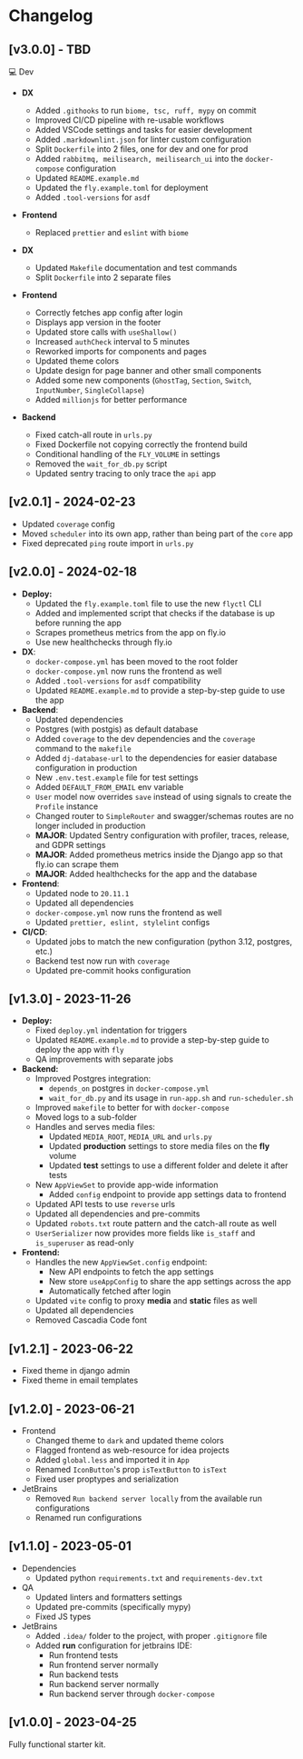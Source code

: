 # Changelog

## [v3.0.0] - TBD

💻 Dev

- **DX**
  - Added `.githooks` to run `biome, tsc, ruff, mypy` on commit
  - Improved CI/CD pipeline with re-usable workflows
  - Added VSCode settings and tasks for easier development
  - Added `.markdownlint.json` for linter custom configuration
  - Split `Dockerfile` into 2 files, one for dev and one for prod
  - Added `rabbitmq, meilisearch, meilisearch_ui` into the `docker-compose` configuration
  - Updated `README.example.md`
  - Updated the `fly.example.toml` for deployment
  - Added `.tool-versions` for `asdf`

- **Frontend**
  - Replaced `prettier` and `eslint` with `biome`

- **DX**
  - Updated `Makefile` documentation and test commands
  - Split `Dockerfile` into 2 separate files

- **Frontend**
  - Correctly fetches app config after login
  - Displays app version in the footer
  - Updated store calls with `useShallow()`
  - Increased `authCheck` interval to 5 minutes
  - Reworked imports for components and pages
  - Updated theme colors
  - Update design for page banner and other small components
  - Added some new components (`GhostTag`, `Section`, `Switch`, `InputNumber`, `SingleCollapse`)
  - Added `millionjs` for better performance

- **Backend**
  - Fixed catch-all route in `urls.py`
  - Fixed Dockerfile not copying correctly the frontend build
  - Conditional handling of the `FLY_VOLUME` in settings
  - Removed the `wait_for_db.py` script
  - Updated sentry tracing to only trace the `api` app

## [v2.0.1] - 2024-02-23

- Updated `coverage` config
- Moved `scheduler` into its own app, rather than being part of the `core` app
- Fixed deprecated `ping` route import in `urls.py`

## [v2.0.0] - 2024-02-18

- **Deploy:**
  - Updated the `fly.example.toml` file to use the new `flyctl` CLI
  - Added and implemented script that checks if the database is up before running the app
  - Scrapes prometheus metrics from the app on fly.io
  - Use new healthchecks through fly.io
- **DX**:
  - `docker-compose.yml` has been moved to the root folder
  - `docker-compose.yml` now runs the frontend as well
  - Added `.tool-versions` for `asdf` compatibility
  - Updated `README.example.md` to provide a step-by-step guide to use the app
- **Backend**:
  - Updated dependencies
  - Postgres (with postgis) as default database
  - Added `coverage` to the dev dependencies and the `coverage` command to the `makefile`
  - Added `dj-database-url` to the dependencies for easier database configuration in production
  - New `.env.test.example` file for test settings
  - Added `DEFAULT_FROM_EMAIL` env variable
  - `User` model now overrides `save` instead of using signals to create the `Profile` instance
  - Changed router to `SimpleRouter` and swagger/schemas routes are no longer included in production
  - **MAJOR**: Updated Sentry configuration with profiler, traces, release, and GDPR settings
  - **MAJOR**: Added prometheus metrics inside the Django app so that fly.io can scrape them
  - **MAJOR**: Added healthchecks for the app and the database
- **Frontend**:
  - Updated node to `20.11.1`
  - Updated all dependencies
  - `docker-compose.yml` now runs the frontend as well
  - Updated `prettier, eslint, stylelint` configs
- **CI/CD**:
  - Updated jobs to match the new configuration (python 3.12, postgres, etc.)
  - Backend test now run with `coverage`
  - Updated pre-commit hooks configuration

## [v1.3.0] - 2023-11-26

- **Deploy:**
  - Fixed `deploy.yml` indentation for triggers
  - Updated `README.example.md` to provide a step-by-step guide to deploy the app with `fly`
  - QA improvements with separate jobs
- **Backend:**
  - Improved Postgres integration:
    - `depends_on` postgres in `docker-compose.yml`
    - `wait_for_db.py` and its usage in `run-app.sh` and `run-scheduler.sh`
  - Improved `makefile` to better for with `docker-compose`
  - Moved logs to a sub-folder
  - Handles and serves media files:
    - Updated `MEDIA_ROOT`, `MEDIA_URL` and `urls.py`
    - Updated **production** settings to store media files on the **fly** volume
    - Updated **test** settings to use a different folder and delete it after tests
  - New `AppViewSet` to provide app-wide information
    - Added `config` endpoint to provide app settings data to frontend
  - Updated API tests to use `reverse` urls
  - Updated all dependencies and pre-commits
  - Updated `robots.txt` route pattern and the catch-all route as well
  - `UserSerializer` now provides more fields like `is_staff` and `is_superuser` as read-only
- **Frontend:**
  - Handles the new `AppViewSet.config` endpoint:
    - New API endpoints to fetch the app settings
    - New store `useAppConfig` to share the app settings across the app
    - Automatically fetched after login
  - Updated `vite` config to proxy **media** and **static** files as well
  - Updated all dependencies
  - Removed Cascadia Code font

## [v1.2.1] - 2023-06-22

- Fixed theme in django admin
- Fixed theme in email templates

## [v1.2.0] - 2023-06-21

- Frontend
  - Changed theme to `dark` and updated theme colors
  - Flagged frontend as web-resource for idea projects
  - Added `global.less` and imported it in `App`
  - Renamed `IconButton`'s prop `isTextButton` to `isText`
  - Fixed user proptypes and serialization
- JetBrains
  - Removed `Run backend server locally` from the available run configurations
  - Renamed run configurations

## [v1.1.0] - 2023-05-01

- Dependencies
  - Updated python `requirements.txt` and `requirements-dev.txt`
- QA
  - Updated linters and formatters settings
  - Updated pre-commits (specifically mypy)
  - Fixed JS types
- JetBrains
  - Added `.idea/` folder to the project, with proper `.gitignore` file
  - Added **run** configuration for jetbrains IDE:
    - Run frontend tests
    - Run frontend server normally
    - Run backend tests
    - Run backend server normally
    - Run backend server through `docker-compose`

## [v1.0.0] - 2023-04-25

Fully functional starter kit.
